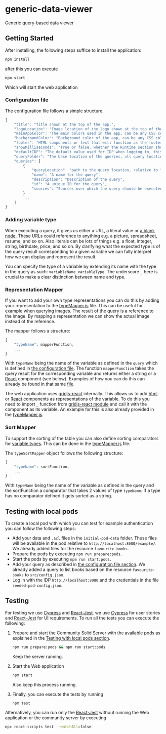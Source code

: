 # generic-data-viewer
Generic query-based data viewer


## Getting Started 

After installing, the following steps suffice to install the application:

```bash
npm install 
```

after this you can execute

```bash
npm start
```

Which will start the web application

### Configuration file

The configuration file follows a simple structure. 

```js
{
    "title": "Title shown at the top of the app.",
    "logoLocation": "Image location of the logo shown at the top of the app (relative to public folder.).",
    "mainAppColor": "The main colors used in the app, can be any CSS color.",
    "backgroundColor": "Background color of the app, can be any CSS color.",
    "footer": "HTML components or text that will function as the footer (will be placed in the footer div.)",
    "showMilliseconds", "True or false, whether the Runtime section should show milliseconds or not.",
    "defaultIDP": "The default value used for IDP when logging in, this IDP can be manually changed in the Web app as well. ",
    "queryFolder": "The base location of the queries, all query locations will start from this folder (relative to public folder.)",
    "queries": [
        {
            "queryLocation": "path to the query location, relative to "queryFolder"",
            "name": "A name for the query",
            "description": "Description of the query",
            "id": "A unique ID for the query",
            "sources": "Sources over which the query should be executed"
        }
        ...
    ]
}
```

### Adding variable type

When executing a query, it gives us either a URL, a literal value or [a blank node](https://www.w3.org/TR/rdf12-concepts/#section-blank-nodes).
These URLs could reference to anything e.g. a picture, spreadsheet, resume, and so on.
Also literals can be lots of things e.g. a float, integer, string, birthdate, price, and so on.
By clarifying what the expected type is of the query result corresponding to a given variable 
we can fully interpret how we can display and represent the result. 

You can specify the type of a variable by extending its name with the type in the query as such: `variableName_variableType`.
The underscore `_` here is crucial to make a clear distinction between name and type. 

### Representation Mapper 

If you want to add your own type representations 
you can do this by adding your representation to the [typeMapper.js](./src/typeMapper.js) file. 
This can be useful for example when querying images.
The result of the query is a reference to the image.
By mapping a representation we can show the actual image instead of the reference. 

The mapper follows a structure:

```js
{
    "typeName": mapperFunction,
    ... 
}
```

With `typeName` being the name of the variable as defined in the `query`
which is defined in [the configuration file](#configuration-file). 
The function `mapperFunction` takes the query result for the corresponding variable and 
returns either a string or a [React](https://react.dev/) component (see below).
Examples of how you can do this can already be found in that same [file](./src/typeMapper.js). 

The web application uses [gridjs-react](https://gridjs.io/docs/integrations/react) internally.
This allows us to add [html](https://nl.wikipedia.org/wiki/HyperText_Markup_Language) or 
[React](https://react.dev/) components as representations of the variable.
To do this you need to import `_` function from [gridjs-react module](https://www.npmjs.com/package/gridjs-react) and 
call it with the component as its variable.
An example for this is also already provided in the [typeMapper.js](./src/typeMapper.js).

### Sort Mapper

To support the sorting of the table you can also define sorting comparators for [variable types](#adding-variable-type).
This can be done in the [typeMapper.js](./src/typeMapper.js) file. 

The `typeSortMapper` object follows the following structure: 

```js
{
    "typeName": sortFunction,
    ... 
}
```

With `typeName` being the name of the variable as defined in the query and 
the sortFunction a comparator that takes 2 values of type `typeName`.
If a type has no comparator defined it gets sorted as a string. 

## Testing with local pods 

To create a local pod with which you can test for example authentication you can follow the following steps: 

- Add your data and `.acl` files in the `initial-pod-data` folder. 
  These files will be available in the pod relative to `http://localhost:8080/example/`.
  We already added files for the resource `favourite-books`.
- Prepare the pods by executing `npm run prepare:pods`. 
- Start the pods by executing `npm run start:pods`.
- Add your query as described in [the configuration file section](#configuration-file).
  We already added a query to list books based on the resource `favourite-books` to `src/config.json`.
- Log in with the IDP `http://localhost:8080` and 
  the credentials in the file `seeded-pod-config.json`. 


## Testing 

For testing we use [Cypress](https://www.cypress.io/) and [React-Jest](https://jestjs.io/docs/tutorial-react). 
we use [Cypress](https://www.cypress.io/) for user stories and [React-Jest](https://jestjs.io/docs/tutorial-react) for UI requirements. 
To run all the tests you can execute the following:

1. Prepare and start the Community Solid Server with the available pods as explained in the [Testing with local pods section](#testing-with-local-pods). 
    ```bash
    npm run prepare:pods && npm run start:pods
    ```
   Keep the server running. 

2. Start the Web application
    ```bash
    npm start
    ```
    Also keep this process running. 
3. Finally, you can execute the tests by running
    ```bash
    npm test
    ```

Alternatively, you can run only the [React-Jest](https://jestjs.io/docs/tutorial-react) without running the Web application or the community server by executing 

```bash
npx react-scripts test --watchAll=false
```

